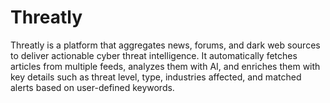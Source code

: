 # Threatly
Threatly is a platform that aggregates news, forums, and dark web sources to deliver actionable cyber threat intelligence. It automatically fetches articles from multiple feeds, analyzes them with AI, and enriches them with key details such as threat level, type, industries affected, and matched alerts based on user-defined keywords.
